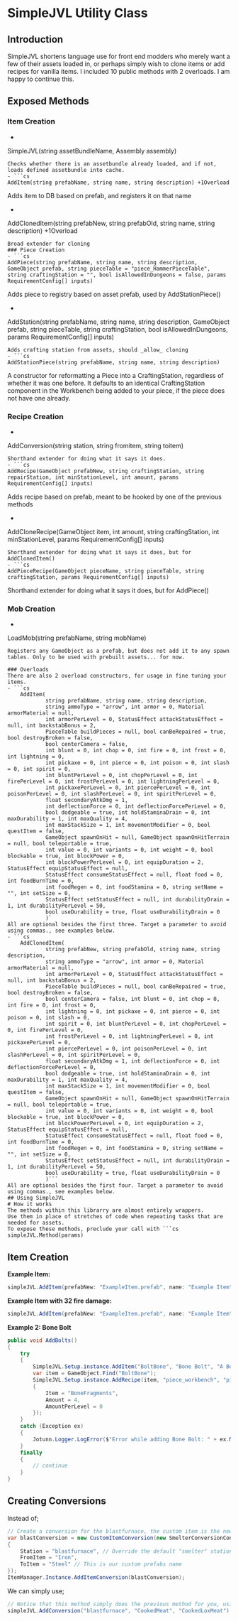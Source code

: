 ﻿# SimpleJVL Utility Class
## Introduction
SimpleJVL shortens language use for front end modders who merely want a few of their assets loaded in, or perhaps simply wish to clone items or add recipes for vanilla items. I included 10 public methods with 2 overloads. I am happy to continue this.

## Exposed Methods
### Item Creation
- ```cs
SimpleJVL(string assetBundleName, Assembly assembly)
```
Checks whether there is an assetbundle already loaded, and if not, loads defined assetbundle into cache.
- ```cs
AddItem(string prefabName, string name, string description) +1Overload
```
Adds item to DB based on prefab, and registers it on that name
- ```cs
AddClonedItem(string prefabNew, string prefabOld, string name, string description) +1Overload
```
Broad extender for cloning
### Piece Creation
- ```cs
AddPiece(string prefabName, string name, string description, GameObject prefab, string pieceTable = "piece_HammerPieceTable", string craftingStation = "", bool isAllowedInDungeons = false, params RequirementConfig[] inputs)
```
Adds piece to registry based on asset prefab, used by AddStationPiece()
- ```cs
AddStation(string prefabName, string name, string description, GameObject prefab, string pieceTable, string craftingStation, bool isAllowedInDungeons, params RequirementConfig[] inputs)
```
Adds crafting station from assets, should _allow_ cloning
- ```cs
AddStationPiece(string prefabName, string name, string description)
```
A constructor for reformatting a Piece into a CraftingStation, regardless of whether it was one before. It defaults to an identical CraftingStation component in the Workbench being added to your piece, if the piece does not have one already.
### Recipe Creation
- ```cs
AddConversion(string station, string fromitem, string toitem)
```
Shorthand extender for doing what it says it does.
- ```cs
AddRecipe(GameObject prefabNew, string craftingStation, string repairStation, int minStationLevel, int amount, params RequirementConfig[] inputs)
```
Adds recipe based on prefab, meant to be hooked by one of the previous methods
- ```cs
AddCloneRecipe(GameObject item, int amount, string craftingStation, int minStationLevel, params RequirementConfig[] inputs)
```
Shorthand extender for doing what it says it does, but for AddClonedItem()
- ```cs
AddPieceRecipe(GameObject pieceName, string pieceTable, string craftingStation, params RequirementConfig[] inputs)
```
Shorthand extender for doing what it says it does, but for AddPiece()
### Mob Creation
- ```cs
LoadMob(string prefabName, string mobName)
```
Registers any GameObject as a prefab, but does not add it to any spawn tables. Only to be used with prebuilt assets... for now.

### Overloads
There are also 2 overload constructors, for usage in fine tuning your items.
- ```cs
    AddItem(
            string prefabName, string name, string description,
            string ammoType = "arrow", int armor = 0, Material armorMaterial = null,
            int armorPerLevel = 0, StatusEffect attackStatusEffect = null, int backstabBonus = 2,
            PieceTable buildPieces = null, bool canBeRepaired = true, bool destroyBroken = false,
            bool centerCamera = false,
            int blunt = 0, int chop = 0, int fire = 0, int frost = 0, int lightning = 0,
            int pickaxe = 0, int pierce = 0, int poison = 0, int slash = 0, int spirit = 0,
            int bluntPerLevel = 0, int chopPerLevel = 0, int firePerLevel = 0, int frostPerLevel = 0, int lightningPerLevel = 0,
            int pickaxePerLevel = 0, int piercePerLevel = 0, int poisonPerLevel = 0, int slashPerLevel = 0, int spiritPerLevel = 0,
            float secondaryAtkDmg = 1,
            int deflectionForce = 0, int deflectionForcePerLevel = 0,
            bool dodgeable = true, int holdStaminaDrain = 0, int maxDurability = 1, int maxQuality = 4,
            int maxStackSize = 1, int movementModifier = 0, bool questItem = false,
            GameObject spawnOnHit = null, GameObject spawnOnHitTerrain = null, bool teleportable = true,
            int value = 0, int variants = 0, int weight = 0, bool blockable = true, int blockPower = 0,
            int blockPowerPerLevel = 0, int equipDuration = 2, StatusEffect equipStatusEffect = null,
            StatusEffect consumeStatusEffect = null, float food = 0, int foodBurnTime = 0,
            int foodRegen = 0, int foodStamina = 0, string setName = "", int setSize = 0,
            StatusEffect setStatusEffect = null, int durabilityDrain = 1, int durabilityPerLevel = 50,
            bool useDurability = true, float useDurabilityDrain = 0
            )`
All are optional besides the first three. Target a parameter to avoid using commas., see examples below.
- ```cs
    AddClonedItem(
            string prefabNew, string prefabOld, string name, string description,
            string ammoType = "arrow", int armor = 0, Material armorMaterial = null,
            int armorPerLevel = 0, StatusEffect attackStatusEffect = null, int backstabBonus = 2,
            PieceTable buildPieces = null, bool canBeRepaired = true, bool destroyBroken = false,
            bool centerCamera = false, int blunt = 0, int chop = 0, int fire = 0, int frost = 0,
            int lightning = 0, int pickaxe = 0, int pierce = 0, int poison = 0, int slash = 0,
            int spirit = 0, int bluntPerLevel = 0, int chopPerLevel = 0, int firePerLevel = 0,
            int frostPerLevel = 0, int lightningPerLevel = 0, int pickaxePerLevel = 0,
            int piercePerLevel = 0, int poisonPerLevel = 0, int slashPerLevel = 0, int spiritPerLevel = 0,
            float secondaryAtkDmg = 1, int deflectionForce = 0, int deflectionForcePerLevel = 0,
            bool dodgeable = true, int holdStaminaDrain = 0, int maxDurability = 1, int maxQuality = 4,
            int maxStackSize = 1, int movementModifier = 0, bool questItem = false,
            GameObject spawnOnHit = null, GameObject spawnOnHitTerrain = null, bool teleportable = true,
            int value = 0, int variants = 0, int weight = 0, bool blockable = true, int blockPower = 0,
            int blockPowerPerLevel = 0, int equipDuration = 2, StatusEffect equipStatusEffect = null,
            StatusEffect consumeStatusEffect = null, float food = 0, int foodBurnTime = 0,
            int foodRegen = 0, int foodStamina = 0, string setName = "", int setSize = 0,
            StatusEffect setStatusEffect = null, int durabilityDrain = 1, int durabilityPerLevel = 50,
            bool useDurability = true, float useDurabilityDrain = 0
            )```
All are optional besides the first four. Target a parameter to avoid using commas., see examples below.
## Using SimpleJVL
# How it works
The methods within this librarry are almost entirely wrappers.
Use them in place of stretches of code when repeating tasks that are needed for assets.
To expose these methods, preclude your call with ```cs
simpleJVL.Method(params)
```

## Item Creation
**Example Item:**
```cs
simpleJVL.AddItem(prefabNew: "ExampleItem.prefab", name: "Example Item", description: "An Example Item");
```
**Example Item with 32 fire damage:**
```cs
simpleJVL.AddItem(prefabNew: "ExampleItem.prefab", name: "Example Item", description: "An Example Item", fire: 32);
```
**Example 2: Bone Bolt**
```cs
public void AddBolts()
{
    try
    {
        SimpleJVL.Setup.instance.AddItem("BoltBone", "Bone Bolt", "A Bolt made of Bone");
        var item = GameObject.Find("BoltBone");
        SimpleJVL.Setup.instance.AddRecipe(item, "piece_workbench", "piece_workbench", 10, 2, new RequirementConfig
        {
            Item = "BoneFragments",
            Amount = 4,
            AmountPerLevel = 0
        });
    }
    catch (Exception ex)
    {
        Jotunn.Logger.LogError($"Error while adding Bone Bolt: " + ex.Message);
    }
    finally
    {
        // continue
    }
}
```
## Creating Conversions
Instead of;
```cs
// Create a conversion for the blastfurnace, the custom item is the new outcome
var blastConversion = new CustomItemConversion(new SmelterConversionConfig
{
    Station = "blastfurnace", // Override the default "smelter" station
    FromItem = "Iron",
    ToItem = "Steel" // This is our custom prefabs name
});
ItemManager.Instance.AddItemConversion(blastConversion);
```
We can simply use;
```cs
// Notice that this method simply does the previous method for you, using parameters within the constructore rather than nesting them.
simpleJVL.AddConversion("blastfurnace", "CookedMeat", "CookedLoxMeat")
```